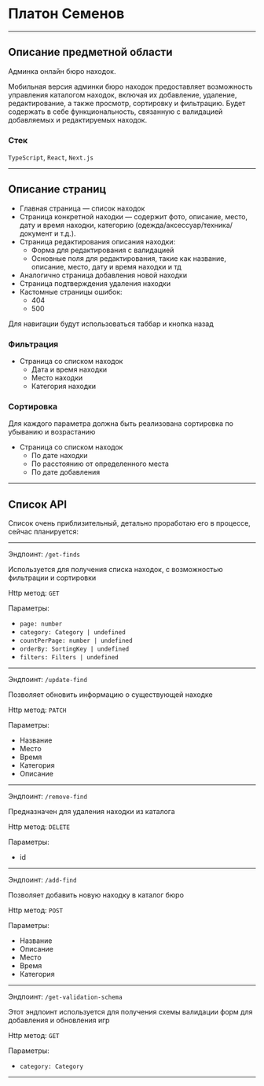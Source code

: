 # Платон Семенов
---

## Описание предметной области

Админка онлайн бюро находок.

Мобильная версия админки бюро находок предоставляет возможность управления каталогом находок, включая их добавление, удаление, редактирование, а также просмотр, сортировку и фильтрацию. Будет содержать в себе функциональность, связанную с валидацией добавляемых и редактируемых находок.

### Стек

`TypeScript`, `React`, `Next.js`

---

## Описание страниц

* Главная страница — список находок
* Страница конкретной находки — содержит фото, описание, место, дату и время находки, категорию (одежда/аксессуар/техника/документ и т.д.).
* Страница редактирования описания находки:
  * Форма для редактирования с валидацией
  * Основные поля для редактирования, такие как название, описание, место, дату и время находки и тд
* Аналогично страница добавления новой находки
* Страница подтверждения удаления находки
* Кастомные страницы ошибок:
  * 404
  * 500

Для навигации будут использоваться таббар и кнопка назад

### Фильтрация

* Страница со списком находок
  * Дата и время находки
  * Место находки
  * Категория находки

### Сортировка

Для каждого параметра должна быть реализована сортировка по убыванию и возрастанию

* Страница со списком находок
  * По дате находки
  * По расстоянию от определенного места
  * По дате добавления

---

## Список API

Список очень приблизительный, детально проработаю его в процессе, сейчас планируется:

---

Эндпоинт: `/get-finds`

Используется для получения списка находок, с возможностью фильтрации и сортировки

Http метод: `GET`

Параметры:

* `page: number`
* `category: Category | undefined`
* `countPerPage: number | undefined`
* `orderBy: SortingKey | undefined`
* `filters: Filters | undefined`

---

Эндпоинт: `/update-find`

Позволяет обновить информацию о существующей находке

Http метод: `PATCH`

Параметры:

* Название
* Место
* Время
* Категория
* Описание

---

Эндпоинт: `/remove-find`

Предназначен для удаления находки из каталога

Http метод: `DELETE`

Параметры:

* id

---

Эндпоинт: `/add-find`

Позволяет добавить новую находку в каталог бюро

Http метод: `POST`

Параметры:

* Название
* Описание
* Место
* Время
* Категория

---

Эндпоинт: `/get-validation-schema`

Этот эндпоинт используется для получения схемы валидации форм для добавления и обновления игр

Http метод: `GET`

Параметры:

* `category: Category`

---
